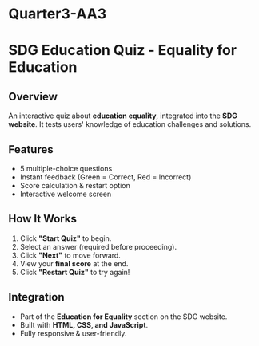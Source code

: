 # Quarter3-AA3

#  SDG Education Quiz - Equality for Education  

##  Overview  
An interactive quiz about **education equality**, integrated into the **SDG website**. It tests users' knowledge of education challenges and solutions.  

##  Features  
-  5 multiple-choice questions  
-  Instant feedback (Green = Correct, Red = Incorrect)  
-  Score calculation & restart option  
-  Interactive welcome screen  

##  How It Works  
1. Click **"Start Quiz"** to begin.  
2. Select an answer (required before proceeding).  
3. Click **"Next"** to move forward.  
4. View your **final score** at the end.  
5. Click **"Restart Quiz"** to try again!  

##  Integration  
- Part of the **Education for Equality** section on the SDG website.  
- Built with **HTML, CSS, and JavaScript**.  
- Fully responsive & user-friendly.  

